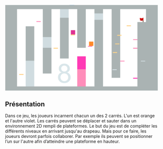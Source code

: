 ![Niveau 8 du jeu](./screenshot3.png)

## Présentation

Dans ce jeu, les joueurs incarnent chacun un des 2 carrés. L'un est orange et l'autre violet.
Les carrés peuvent se déplacer et sauter dans un environnement 2D rempli de plateformes.
Le but du jeu est de compléter les différents niveaux en arrivant jusqu'au drapeau. 
Mais pour ce faire, les joueurs devront parfois collaborer. Par exemple ils peuvent se 
positionner l’un sur l'autre afin d’atteindre une plateforme en hauteur.